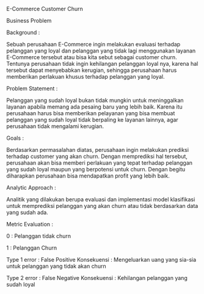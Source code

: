 E-Commerce Customer Churn

Business Problem

Background :

Sebuah perusahaan E-Commerce ingin melakukan evaluasi terhadap pelanggan yang loyal dan pelanggan yang tidak lagi menggunakan layanan E-Commerce tersebut atau bisa kita sebut sebagai customer churn. Tentunya perusahaan tidak ingin kehilangan pelanggan loyal nya, karena hal tersebut dapat menyebabkan kerugian, sehingga perusahaan harus memberikan perlakuan khusus terhadap pelanggan yang loyal.

Problem Statement :

Pelanggan yang sudah loyal bukan tidak mungkin untuk meninggalkan layanan apabila memang ada pesaing baru yang lebih baik. Karena itu perusahaan harus bisa memberikan pelayanan yang bisa membuat pelanggan yang sudah loyal tidak berpaling ke layanan lainnya, agar perusahaan tidak mengalami kerugian.

Goals :

Berdasarkan permasalahan diatas, perusahaan ingin melakukan prediksi terhadap customer yang akan churn. Dengan memprediksi hal tersebut, perusahaan akan bisa memberi perlakuan yang tepat terhadap pelanggan yang sudah loyal maupun yang berpotensi untuk churn. Dengan begitu diharapkan perusahaan bisa mendapatkan profit yang lebih baik.

Analytic Approach :

Analitik yang dilakukan berupa evaluasi dan implementasi model klasifikasi untuk memprediksi pelanggan yang akan churn atau tidak berdasarkan data yang sudah ada.

Metric Evaluation :

0 : Pelanggan tidak churn

1 : Pelanggan Churn

Type 1 error : False Positive
Konsekuensi : Mengeluarkan uang yang sia-sia untuk pelanggan yang tidak akan churn

Type 2 error : False Negative
Konsekuensi : Kehilangan pelanggan yang sudah loyal
